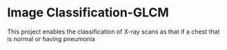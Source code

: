 # Image Classification-GLCM
 This project enables the classification of X-ray scans as that if a chest that is normal or having pneumonia
